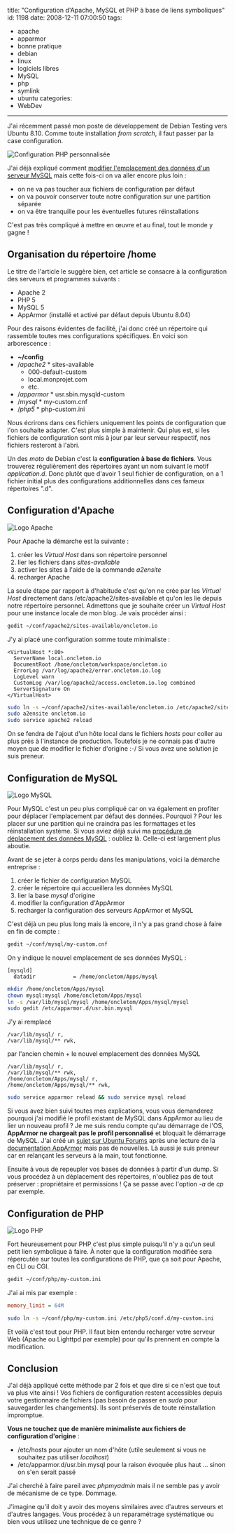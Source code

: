 title: "Configuration d'Apache, MySQL et PHP à base de liens symboliques"
id: 1198
date: 2008-12-11 07:00:50
tags:
- apache
- apparmor
- bonne pratique
- debian
- linux
- logiciels libres
- MySQL
- php
- symlink
- ubuntu
categories:
- WebDev
---

J'ai récemment passé mon poste de développement de Debian Testing vers Ubuntu 8.10\. Comme toute installation _from scratch_, il faut passer par la case configuration.

![](/images/2008/12/php-custom.png "Configuration PHP personnalisée")

J'ai déjà expliqué comment [modifier l'emplacement des données d'un serveur MySQL](https://oncletom.io/2008/05/04/modifier-emplacement-donnees-serveur-mysql/) mais cette fois-ci on va aller encore plus loin :

*   on ne va pas toucher aux fichiers de configuration par défaut
*   on va pouvoir conserver toute notre configuration sur une partition séparée
*   on va être tranquille pour les éventuelles futures réinstallations

C'est pas très compliqué à mettre en œuvre et au final, tout le monde y gagne !

<!--more-->

## Organisation du répertoire /home

Le titre de l'article le suggère bien, cet article se consacre à la configuration des serveurs et programmes suivants :

*   Apache 2
*   PHP 5
*   MySQL 5
*   AppArmor (installé et activé par défaut depuis Ubuntu 8.04)

Pour des raisons évidentes de facilité, j'ai donc créé un répertoire qui rassemble toutes mes configurations spécifiques. En voici son arborescence :

*   **~/config**
  *   /_apache2_
    *   sites-available
      *   000-default-custom
      *   local.monprojet.com
      *   etc.
  *   /_apparmor_
    *   usr.sbin.mysqld-custom
  *   /_mysql_
    *   my-custom.cnf
  *   /_php5_
    *   php-custom.ini

Nous écrirons dans ces fichiers uniquement les points de configuration que l'on souhaite adapter. C'est plus simple à maintenir. Qui plus est, si les fichiers de configuration sont mis à jour par leur serveur respectif, nos fichiers resteront à l'abri.

Un des _moto_ de Debian c'est la **configuration à base de fichiers**. Vous trouverez régulièrement des répertoires ayant un nom suivant le motif _application.d_. Donc plutôt que d'avoir 1 seul fichier de configuration, on a 1 fichier initial plus des configurations additionnelles dans ces fameux répertoires ".d".

## Configuration d'Apache

![](/images/2008/12/apache-logo.gif "Logo Apache")

Pour Apache la démarche est la suivante :

1.  créer les _Virtual Host_ dans son répertoire personnel
2.  lier les fichiers dans _sites-available_
3.  activer les sites à l'aide de la commande _a2ensite_
4.  recharger Apache

La seule étape par rapport à d'habitude c'est qu'on ne crée par les _Virtual Host_ directement dans /etc/apache2/sites-available et qu'on les lie depuis notre répertoire personnel.
Admettons que je souhaite créer un _Virtual Host_ pour une instance locale de mon blog. Je vais procéder ainsi :

```bash
gedit ~/conf/apache2/sites-available/oncletom.io
```

J'y ai placé une configuration somme toute minimaliste :

```
<VirtualHost *:80>
  ServerName local.oncletom.io
  DocumentRoot /home/oncletom/workspace/oncletom.io
  ErrorLog /var/log/apache2/error.oncletom.io.log
  LogLevel warn
  CustomLog /var/log/apache2/access.oncletom.io.log combined
  ServerSignature On
</VirtualHost>
```

```bash
sudo ln -s ~/conf/apache2/sites-available/oncletom.io /etc/apache2/sites-available/oncletom.io
sudo a2ensite oncletom.io
sudo service apache2 reload
```

On se fendra de l'ajout d'un hôte local dans le fichiers _hosts_ pour coller au plus près à l'instance de production. Toutefois je ne connais pas d'autre moyen que de modifier le fichier d'origine :-/ Si vous avez une solution je suis preneur.

## Configuration de MySQL

![](/images/2007/08/powered-by-mysql-167x86.png "Logo MySQL")

Pour MySQL c'est un peu plus compliqué car on va également en profiter pour déplacer l'emplacement par défaut des données. Pourquoi ? Pour les placer sur une partition qui ne craindra pas les formattages et les réinstallation système.
Si vous aviez déjà suivi ma [procédure de déplacement des données MySQL](https://oncletom.io/2008/05/04/modifier-emplacement-donnees-serveur-mysql/) : oubliez là. Celle-ci est largement plus aboutie.

Avant de se jeter à corps perdu dans les manipulations, voici la démarche entreprise :

1.  créer le fichier de configuration MySQL
2.  créer le répertoire qui accueillera les données MySQL
3.  lier la base _mysql_ d'origine
4.  modifier la configuration d'AppArmor
5.  recharger la configuration des serveurs AppArmor et MySQL

C'est déjà un peu plus long mais là encore, il n'y a pas grand chose à faire en fin de compte :

```bash
gedit ~/conf/mysql/my-custom.cnf
```

On y indique le nouvel emplacement de ses données MySQL :

```
[mysqld]
  datadir            = /home/oncletom/Apps/mysql
```

```bash
mkdir /home/oncletom/Apps/mysql
chown mysql:mysql /home/oncletom/Apps/mysql
ln -s /var/lib/mysql/mysql /home/oncletom/Apps/mysql/mysql
sudo gedit /etc/apparmor.d/usr.bin.mysql
```

J'y ai remplacé

```
/var/lib/mysql/ r,
/var/lib/mysql/** rwk,
```

par l'ancien chemin + le nouvel emplacement des données MySQL

```
/var/lib/mysql/ r,
/var/lib/mysql/** rwk,
/home/oncletom/Apps/mysql/ r,
/home/oncletom/Apps/mysql/** rwk,
```

```bash
sudo service apparmor reload && sudo service mysql reload
```

Si vous avez bien suivi toutes mes explications, vous vous demanderez pourquoi j'ai modifié le profil existant de MySQL dans AppArmor au lieu de lier un nouveau profil ?
Je me suis rendu compte qu'au démarrage de l'OS, **AppArmor ne chargeait pas le profil personnalisé** et bloquait le démarrage de MySQL. J'ai créé un [sujet sur Ubuntu Forums](http://ubuntuforums.org/showthread.php?t=977830) après une lecture de la [documentation AppArmor](https://help.ubuntu.com/community/AppArmor) mais pas de nouvelles. Là aussi je suis preneur car en relançant les serveurs à la main, tout fonctionne.

Ensuite à vous de repeupler vos bases de données à partir d'un dump. Si vous procédez à un déplacement des répertoires, n'oubliez pas de tout préserver : propriétaire et permissions ! Ça se passe avec l'option _-a_ de _cp_ par exemple.

## Configuration de PHP

![](/images/2008/12/php.gif "Logo PHP")

Fort heureusement pour PHP c'est plus simple puisqu'il n'y a qu'un seul petit lien symbolique à faire.
À noter que la configuration modifiée sera répercutée sur toutes les configurations de PHP, que ça soit pour Apache, en CLI ou CGI.

```bash
gedit ~/conf/php/my-custom.ini
```

J'ai ai mis par exemple :
```ini
memory_limit = 64M
```

```bash
sudo ln -s ~/conf/php/my-custom.ini /etc/php5/conf.d/my-custom.ini
```

Et voilà c'est tout pour PHP. Il faut bien entendu recharger votre serveur Web (Apache ou Lighttpd par exemple) pour qu'ils prennent en compte la modification.

## Conclusion

J'ai déjà appliqué cette méthode par 2 fois et que dire si ce n'est que tout va plus vite ainsi !
Vos fichiers de configuration restent accessibles depuis votre gestionnaire de fichiers (pas besoin de passer en _sudo_ pour sauvegarder les changements). Ils sont préservés de toute réinstallation impromptue.

**Vous ne touchez que de manière minimaliste aux fichiers de configuration d'origine** :

*   /etc/hosts pour ajouter un nom d'hôte (utile seulement si vous ne souhaitez pas utiliser _localhost_)
*   /etc/apparmor.d/usr.bin.mysql pour la raison évoquée plus haut ... sinon on s'en serait passé

J'ai cherché à faire pareil avec _phpmyadmin_ mais il ne semble pas y avoir de mécanisme de ce type. Dommage.

J'imagine qu'il doit y avoir des moyens similaires avec d'autres serveurs et d'autres langages. Vous procédez à un reparamétrage systématique ou bien vous utilisez une technique de ce genre ?
